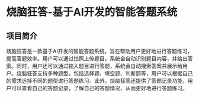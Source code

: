 # 烧脑狂答-基于AI开发的智能答题系统
## 项目简介
烧脑狂答是一款基于AI开发的智能答题系统，旨在帮助用户更好地进行答题练习，提高答题效率。用户可以通过拍照上传题目，系统会自动识别题目内容，并给出答案。同时，用户还可以通过输入题目进行答题，系统会自动搜索答案并展示给用户。烧脑狂答支持多种题型，包括选择题、填空题、判断题等，用户可以根据自己的需求选择不同的题型进行答题练习。此外，烧脑狂答还提供了答题记录功能，用户可以查看自己的答题记录，了解自己的答题情况，从而更好地进行答题练习。